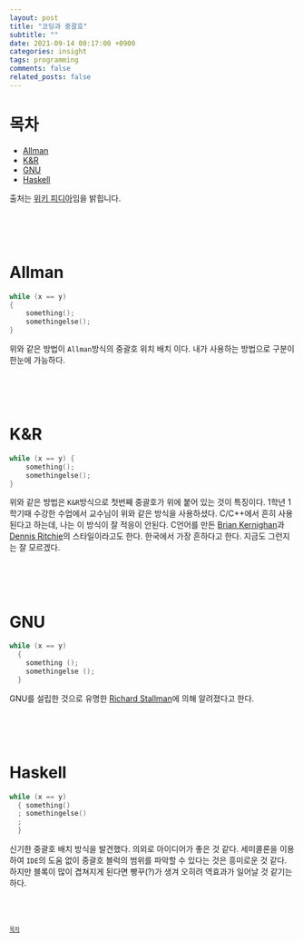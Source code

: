 ```yaml
---
layout: post
title: "코딩과 중괄호"
subtitle: ""
date: 2021-09-14 00:17:00 +0900
categories: insight
tags: programming
comments: false
related_posts: false
---
```


# 목차
 - [Allman](#Allman)
 - [K&R](#K&R)
 - [GNU](#GNU)
 - [Haskell](#Haskell)

 출처는 [위키 피디아](https://en.wikipedia.org/wiki/Indentation_style)임을 밝힙니다.

<br/><br/><br/>

# Allman
```c
while (x == y)
{
    something();
    somethingelse();
}
```
위와 같은 방법이 `Allman`방식의 중괄호 위치 배치 이다.
내가 사용하는 방법으로 구분이 한눈에 가능하다.

<br/><br/><br/>

# K&R
```c
while (x == y) {
    something();
    somethingelse();
}
```
위와 같은 방법은 `K&R`방식으로 첫번째 중괄호가 위에 붙어 있는 것이 특징이다. 
1학년 1학기때 수강한 수업에서 교수님이 위와 같은 방식을 사용하셨다. 
C/C++에서 흔히 사용된다고 하는데, 나는 이 방식이 잘 적응이 안된다.
C언어를 만든 [Brian Kernighan](https://en.wikipedia.org/wiki/Brian_Kernighan)과 [Dennis Ritchie](https://en.wikipedia.org/wiki/Dennis_Ritchie)의 스타일이라고도 한다.
한국에서 가장 흔하다고 한다.
지금도 그런지는 잘 모르겠다.
<!-- C언어를 만든 [Brian Kernighan](https://en.wikipedia.org/wiki/Brian_Kernighan)과 [Dennis Ritchie](https://en.wikipedia.org/wiki/Dennis_Ritchie)이 쓴 과거의 수학의 정석급 위치를 가지고 있던 C언어 안내서 [The Elements of Programming Style](https://en.wikipedia.org/wiki/The_Elements_of_Programming_Style) -->

<br/><br/><br/>

# GNU
```c
while (x == y)
  {
    something ();
    somethingelse ();
  }
```
GNU를 설립한 것으로 유명한 [Richard Stallman](https://en.wikipedia.org/wiki/Richard_Stallman)에 의해 알려졌다고 한다.


<br/><br/><br/>

# Haskell
```c
while (x == y)
  { something()
  ; somethingelse()
  ;
  }
```
신기한 중괄호 배치 방식을 발견했다.
의외로 아이디어가 좋은 것 같다.
세미콜론을 이용하여 `IDE`의 도움 없이 중괄호 블럭의 범위를 파악할 수 있다는 것은 흥미로운 것 같다.
하지만 블록이 많이 겹쳐지게 된다면 빵꾸(?)가 생겨 오히려 역효과가 일어날 것 같기는 하다.

<br/><br/><br/>
<sup><sub> [목차](#목차) </sub></sup>
 
  <!-- <sub><sup>[]</sup></sub> -->